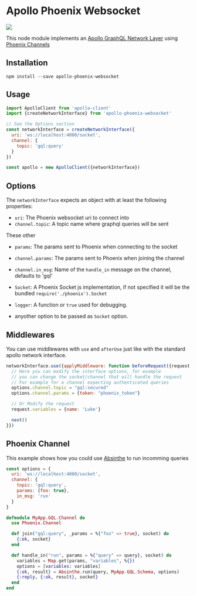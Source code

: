 # Apollo Phoenix Websocket

<a href="https://travis-ci.org/vic/apollo-phoenix-websocket"><img src="https://travis-ci.org/vic/apollo-phoenix-websocket.svg"></a>

This node module implements an [Apollo GraphQL Network Layer] using [Phoenix Channels]

## Installation

```shell
npm install --save apollo-phoenix-websocket
```

## Usage

```javascript
import ApolloClient from 'apollo-client'
import {createNetworkInterface} from 'apollo-phoenix-websocket'

// See the Options section
const networkInterface = createNetworkInterface({
  uri: 'ws://localhost:4000/socket',
  channel: {
    topic: 'gql:query'
  }
})

const apollo = new ApolloClient({networkInterface})
```

## Options

The `networkInterface` expects an object with at least the following
properties:

- `uri`: The Phoenix websocket uri to connect into
- `channel.topic`: A topic name where graphql queries will be sent

These other

- `params`: The params sent to Phoenix when connecting to the socket
- `channel.params`: The params sent to Phoenix when joining the channel
- `channel.in_msg`: Name of the `handle_in` message on the channel, defaults to 'gql'

- `Socket`: A Phoenix Socket js implementation, if not specified it will
            be the bundled `require('./phoenix').Socket`
- `logger`: A function or `true` used for debugging.
- anyother option to be passed as `Socket` option.

## Middlewares

You can use middlewares with `use` and `afterUse`
just like with the standard apollo network interface.

```javascript
networkInterface.use({applyMiddleware: function beforeRequest({request, options}, next) {
  // Here you can modify the interface options, for example
  // you can change the socket/channel that will handle the request
  // For example for a channel expecting authenticated queries
  options.channel.topic = "gql:secured"
  options.channel.params = {token: "phoenix_token"}

  // Or Modify the request
  request.variables = {name: 'Luke'}

  next()
}})
```

## Phoenix Channel

This example shows how you could use [Absinthe] to run incomming queries

```javascript
const options = {
  uri: 'ws://localhost:4000/socket',
  channel: {
    topic: 'gql:query',
    params: {foo: true},
    in_msg: 'run'
  }
}
```

```elixir
defmodule MyApp.GQL.Channel do
  use Phoenix.Channel

  def join("gql:query", _params = %{"foo" => true}, socket) do
    {:ok, socket}
  end

  def handle_in("run", params = %{"query" => query}, socket) do
    variables = Map.get(params, "variables", %{})
    options = [variables: variables]
    {:ok, result} = Absinthe.run(query, MyApp.GQL.Schema, options)
    {:reply, {:ok, result}, socket}
  end
end
```


[Apollo GraphQL Network Layer]: http://dev.apollodata.com/core/network.html
[Phoenix Channels]: http://www.phoenixframework.org/docs/channels
[Absinthe]: http://absinthe-graphql.org/
